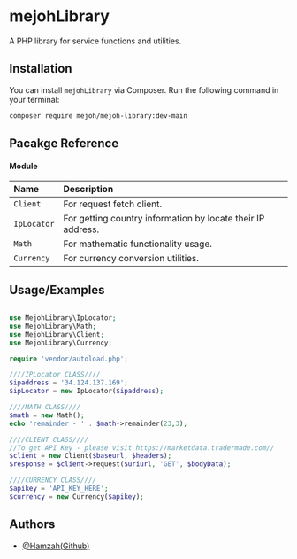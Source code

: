 # mejohLibrary

A PHP library for service functions and utilities.

## Installation

You can install `mejohLibrary` via Composer. Run the following command in your terminal:

```bash
composer require mejoh/mejoh-library:dev-main
```

## Pacakge Reference
#### Module


|   Name    | Description                |
| :-------- | :------------------------- |
| `Client` | For request fetch client.   |
| `IpLocator` | For getting country information by locate their IP address.   |
| `Math` | For mathematic functionality usage.  |
| `Currency` | For currency conversion utilities.  |


## Usage/Examples

```php

use MejohLibrary\IpLocator;
use MejohLibrary\Math;
use MejohLibrary\Client;
use MejohLibrary\Currency;

require 'vendor/autoload.php';

////IPLocator CLASS////
$ipaddress = '34.124.137.169';
$ipLocator = new IpLocator($ipaddress);

////MATH CLASS////
$math = new Math();
echo 'remainder - ' . $math->remainder(23,3);

////CLIENT CLASS////
//To get API Key - please visit https://marketdata.tradermade.com//
$client = new Client($baseurl, $headers);
$response = $client->request($uriurl, 'GET', $bodyData);

////CURRENCY CLASS////
$apikey = 'API_KEY_HERE';
$currency = new Currency($apikey);
```

## Authors

- [@Hamzah(Github)](https://github.com/hamzah014)